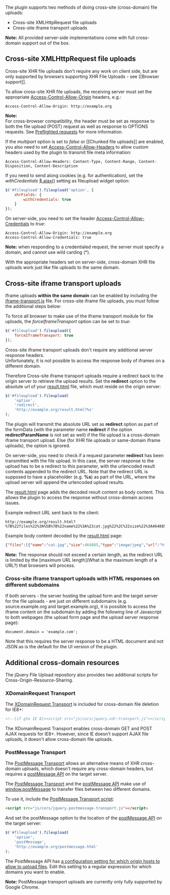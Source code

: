 The plugin supports two methods of doing cross-site (cross-domain) file uploads:

* Cross-site XMLHttpRequest file uploads
* Cross-site iframe transport uploads

**Note:**
All provided server-side implementations come with full cross-domain support out of the box.

## Cross-site XMLHttpRequest file uploads
Cross-site XHR file uploads don't require any work on client side, but are only supported by browsers supporting XHR File Uploads - see [[Browser support]].

To allow cross-site XHR file uploads, the receiving server must set the appropriate [Access-Control-Allow-Origin](https://developer.mozilla.org/En/HTTP_access_control#Access-Control-Allow-Origin) headers, e.g.:

```
Access-Control-Allow-Origin: http://example.org
```

**Note:**  
For cross-browser compatibility, the header must be set as response to both the file upload (POST) request as well as response to OPTIONS requests. See [Preflighted requests](https://developer.mozilla.org/En/HTTP_access_control#Preflighted_requests) for more information.

If the *multipart* option is set to *false* or [[Chunked file uploads]] are enabled, you also need to set [Access-Control-Allow-Headers](https://developer.mozilla.org/En/HTTP_access_control#Access-Control-Allow-Headers) to allow custom headers used by the plugin to transmit file meta information:

```
Access-Control-Allow-Headers: Content-Type, Content-Range, Content-Disposition, Content-Description
```

If you need to send along cookies (e.g. for authentication), set the *withCredentials* [$.ajax()](http://api.jquery.com/jQuery.ajax/) setting as fileupload widget option:

```js
$('#fileupload').fileupload('option', {
    xhrFields: {
        withCredentials: true
    }
});
```

On server-side, you need to set the header [Access-Control-Allow-Credentials](https://developer.mozilla.org/en/http_access_control#Requests_with_credentials) to *true*:

```
Access-Control-Allow-Origin: http://example.org
Access-Control-Allow-Credentials: true
```

**Note:** when responding to a credentialed request, the server must specify a domain, and cannot use wild carding (*).

With the appropriate headers set on server-side, cross-domain XHR file uploads work just like file uploads to the same domain.

## Cross-site iframe transport uploads

Iframe uploads **within the same domain** can be enabled by including the [iframe-transport.js](https://github.com/blueimp/jQuery-File-Upload/blob/master/js/jquery.iframe-transport.js) file. For cross-site iframe file uploads, you must follow the additional steps below:

To force all browser to make use of the iframe transport module for file uploads, the *forceIframeTransport* option can be set to *true*:

```js
$('#fileupload').fileupload({
    forceIframeTransport: true
});
```

Cross-site iframe transport uploads don't require any additional server response headers.  
Unfortunately, it is not possible to access the response body of iframes on a different domain.

Therefore Cross-site iframe transport uploads require a redirect back to the origin server to retrieve the upload results. Set the **redirect** option to the absolute url of your [result.html](https://github.com/blueimp/jQuery-File-Upload/blob/master/cors/result.html) file, which must reside on the origin server:

```js
$('#fileupload').fileupload(
    'option',
    'redirect',
    'http://example.org/result.html?%s'
);
```

The plugin will transmit the absolute URL set as **redirect** option as part of the formData (with the parameter name **redirect** if the option **redirectParamName** is not set as well) if the file upload is a cross-domain iframe  transport upload. Else (for XHR file uploads or same-domain iframe uploads), the option is ignored.  

On server-side, you need to check if a request parameter **redirect** has been transmitted with the file upload. In this case, the server response to the upload has to be a redirect to this parameter, with the urlencoded result contents appended to the redirect URL.
Note that the redirect URL is supposed to have a placeholder (e.g. **%s**) as part of the URL, where the upload server will append the urlencoded upload results.

The [result.html](https://github.com/blueimp/jQuery-File-Upload/blob/master/cors/result.html) page adds the decoded result content as body content. This allows the plugin to access the response without cross-domain access issues.

Example redirect URL sent back to the client:

```
http://example.org/result.html?%7B%22files%22%3A%5B%7B%22name%22%3A%22cat.jpg%22%2C%22size%22%3A464885%2C%22type%22%3A%22image%2Fjpeg%22%2C%22url%22%3A%22http%3A%2F%2Fexample.org%2Ffiles%2Fcat.jpg%22%2C%22thumbnail_url%22%3A%22http%3A%2F%2Fexample.org%2Ffiles%2Fthumbnail%2Fcat.jpg%22%2C%22delete_url%22%3A%22http%3A%2F%2Fexample.org%2F%3Ffile%3Dcat.jpg%22%7D%5D%7D
```

Example body content decoded by the [result.html](https://github.com/blueimp/jQuery-File-Upload/blob/master/cors/result.html) page:

```json
{"files":[{"name":"cat.jpg","size":464885,"type":"image/jpeg","url":"http://example.org/files/cat.jpg","thumbnail_url":"http://example.org/files/thumbnail/cat.jpg","delete_url":"http://example.org/?file=cat.jpg"}]}
```

**Note:**
The response should not exceed a certain length, as the redirect URL is limited by the [maximum URL length](What is the maximum length of a URL?) that browsers will process.

### Cross-site iframe transport uploads with HTML responses on different subdomains

If both servers - the server hosting the upload form and the target server for the file uploads - are just on different subdomains (e.g. source.example.org and target.example.org), it is possible to access the iframe content on the subdomain by adding the following line of Javascript to both webpages (the upload form page and the upload server response page):

```
document.domain = 'example.com';
```

Note that this requires the server response to be a HTML document and not JSON as is the default for the UI version of the plugin.

## Additional cross-domain resources

The jQuery File Upload repository also provides two additional scripts for Cross-Origin-Resource-Sharing.

### XDomainRequest Transport
The [XDomainRequest Transport](https://github.com/blueimp/jQuery-File-Upload/blob/master/js/cors/jquery.xdr-transport.js) is included for cross-domain file deletion for IE8+:

```html
<!--[if gte IE 8]><script src="js/cors/jquery.xdr-transport.js"></script><![endif]-->
```

The XDomainRequest Transport enables cross-domain GET and POST AJAX requests for IE8+.
However, since IE doesn't support AJAX file uploads, it doesn't allow cross-domain file uploads.

### PostMessage Transport
The [PostMessage Transport](https://github.com/blueimp/jQuery-File-Upload/blob/master/js/cors/jquery.postmessage-transport.js) allows an alternative means of XHR cross-domain uploads, which doesn't require any cross-domain headers, but requires a [postMessage API](https://github.com/blueimp/jQuery-File-Upload/blob/master/cors/postmessage.html) on the target server.

The [PostMessage Transport](https://github.com/blueimp/jQuery-File-Upload/blob/master/js/cors/jquery.postmessage-transport.js) and the [postMessage API](https://github.com/blueimp/jQuery-File-Upload/blob/master/cors/postmessage.html) make use of [window.postMessage](https://developer.mozilla.org/en/DOM/window.postMessage) to transfer files between two different domains.

To use it, include the [PostMessage Transport script](https://github.com/blueimp/jQuery-File-Upload/blob/master/js/cors/jquery.postmessage-transport.js):

```html
<script src="js/cors/jquery.postmessage-transport.js"></script>
```

And set the postMessage option to the location of the [postMessage API](https://github.com/blueimp/jQuery-File-Upload/blob/master/cors/postmessage.html) on the target server:

```js
$('#fileupload').fileupload(
    'option',
    'postMessage',
    'http://example.org/postmessage.html'
);
```

The PostMessage API has [a configuration setting for which origin hosts to allow to upload files](https://github.com/blueimp/jQuery-File-Upload/blob/master/cors/postmessage.html#L25). Edit this setting to a regular expression for which domains you want to enable.

**Note:**
PostMessage transport uploads are currently only fully supported by Google Chrome.